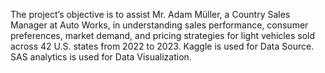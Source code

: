 The project’s objective is to assist Mr. Adam Müller, a Country Sales Manager at Auto Works, in understanding sales performance, consumer preferences, market demand, and pricing strategies for light vehicles sold across 42 U.S. states from 2022 to 2023.
Kaggle is used for Data Source. SAS analytics is used for Data Visualization.
